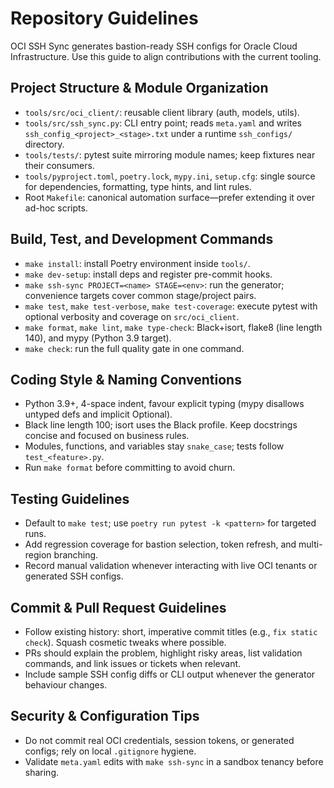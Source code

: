 # Repository Guidelines

OCI SSH Sync generates bastion-ready SSH configs for Oracle Cloud Infrastructure. Use this guide to align contributions with the current tooling.

## Project Structure & Module Organization
- `tools/src/oci_client/`: reusable client library (auth, models, utils).
- `tools/src/ssh_sync.py`: CLI entry point; reads `meta.yaml` and writes `ssh_config_<project>_<stage>.txt` under a runtime `ssh_configs/` directory.
- `tools/tests/`: pytest suite mirroring module names; keep fixtures near their consumers.
- `tools/pyproject.toml`, `poetry.lock`, `mypy.ini`, `setup.cfg`: single source for dependencies, formatting, type hints, and lint rules.
- Root `Makefile`: canonical automation surface—prefer extending it over ad-hoc scripts.

## Build, Test, and Development Commands
- `make install`: install Poetry environment inside `tools/`.
- `make dev-setup`: install deps and register pre-commit hooks.
- `make ssh-sync PROJECT=<name> STAGE=<env>`: run the generator; convenience targets cover common stage/project pairs.
- `make test`, `make test-verbose`, `make test-coverage`: execute pytest with optional verbosity and coverage on `src/oci_client`.
- `make format`, `make lint`, `make type-check`: Black+isort, flake8 (line length 140), and mypy (Python 3.9 target).
- `make check`: run the full quality gate in one command.

## Coding Style & Naming Conventions
- Python 3.9+, 4-space indent, favour explicit typing (mypy disallows untyped defs and implicit Optional).
- Black line length 100; isort uses the Black profile. Keep docstrings concise and focused on business rules.
- Modules, functions, and variables stay `snake_case`; tests follow `test_<feature>.py`.
- Run `make format` before committing to avoid churn.

## Testing Guidelines
- Default to `make test`; use `poetry run pytest -k <pattern>` for targeted runs.
- Add regression coverage for bastion selection, token refresh, and multi-region branching.
- Record manual validation whenever interacting with live OCI tenants or generated SSH configs.

## Commit & Pull Request Guidelines
- Follow existing history: short, imperative commit titles (e.g., `fix static check`). Squash cosmetic tweaks where possible.
- PRs should explain the problem, highlight risky areas, list validation commands, and link issues or tickets when relevant.
- Include sample SSH config diffs or CLI output whenever the generator behaviour changes.

## Security & Configuration Tips
- Do not commit real OCI credentials, session tokens, or generated configs; rely on local `.gitignore` hygiene.
- Validate `meta.yaml` edits with `make ssh-sync` in a sandbox tenancy before sharing.
